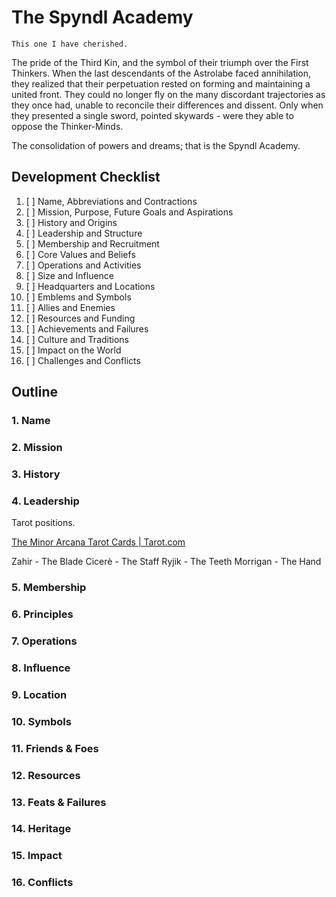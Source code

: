 # The Spyndl Academy
	This one I have cherished.

The pride of the Third Kin, and the symbol of their triumph over the First Thinkers. When the last descendants of the Astrolabe faced annihilation, they realized that their perpetuation rested on forming and maintaining a united front. They could no longer fly on the many discordant trajectories as they once had, unable to reconcile their differences and dissent. Only when they presented a single sword, pointed skywards - were they able to oppose the Thinker-Minds. 

The consolidation of powers and dreams; that is the Spyndl Academy. 

## Development Checklist
1. [ ] Name, Abbreviations and Contractions
2. [ ] Mission, Purpose, Future Goals and Aspirations
3. [ ] History and Origins
4. [ ] Leadership and Structure
5. [ ] Membership and Recruitment
6. [ ] Core Values and Beliefs
7. [ ] Operations and Activities
8. [ ] Size and Influence
9. [ ] Headquarters and Locations
10. [ ] Emblems and Symbols
11. [ ] Allies and Enemies
12. [ ] Resources and Funding
13. [ ] Achievements and Failures
14. [ ] Culture and Traditions
15. [ ] Impact on the World
16. [ ] Challenges and Conflicts

## Outline
### 1. Name
### 2. Mission
### 3. History
### 4. Leadership
Tarot positions.

[The Minor Arcana Tarot Cards | Tarot.com](https://www.tarot.com/tarot/cards/minor-arcana)

Zahir - The Blade
Cicerè - The Staff
Ryjik - The Teeth
Morrigan - The Hand




### 5. Membership
### 6. Principles
### 7. Operations
### 8. Influence
### 9. Location
### 10. Symbols
### 11. Friends & Foes
### 12. Resources
### 13. Feats & Failures
### 14. Heritage
### 15. Impact
### 16. Conflicts
